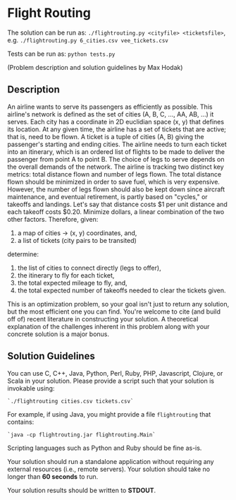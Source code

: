 # Flight Routing

The solution can be run as:
`./flightrouting.py <cityfile> <ticketsfile>`,
e.g.
`./flightrouting.py 6_cities.csv vee_tickets.csv`

Tests can be run as:
`python tests.py`

(Problem description and solution guidelines by Max Hodak)

## Description

An airline wants to serve its passengers as efficiently as possible. This airline's network is defined as the set of cities (A, B, C, ..., AA, AB, ...) it serves. Each city has a coordinate in 2D euclidian space (x, y) that defines its location. At any given time, the airline has a set of tickets that are active; that is, need to be flown. A ticket is a tuple of cities (A, B) giving the passenger's starting and ending cities. The airline needs to turn each ticket into an itinerary, which is an ordered list of flights to be made to deliver the passenger from point A to point B. The choice of legs to serve depends on the overall demands of the network. The airline is tracking two distinct key metrics: total distance flown and number of legs flown. The total distance flown should be minimized in order to save fuel, which is very expensive. However, the number of legs flown should also be kept down since aircraft maintenance, and eventual retirement, is partly based on "cycles," or takeoffs and landings. Let's say that distance costs $1 per unit distance and each takeoff costs $0.20.  Minimize dollars, a linear combination of the two other factors. Therefore, given:

1. a map of cities -> (x, y) coordinates, and,
2. a list of tickets (city pairs to be transited)

determine:

1. the list of cities to connect directly (legs to offer),
2. the itinerary to fly for each ticket,
3. the total expected mileage to fly, and,
4. the total expected number of takeoffs needed to clear the tickets given.

This is an optimization problem, so your goal isn't just to return any solution, but the most efficient one you can find. You're welcome to cite (and build off of) recent literature in constructing your solution. A theoretical explanation of the challenges inherent in this problem along with your concrete solution is a major bonus.

## Solution Guidelines

You can use C, C++, Java, Python, Perl, Ruby, PHP, Javascript, Clojure, or Scala in your solution.  Please provide a script such that your solution is invokable using:

    `./flightrouting cities.csv tickets.csv`

For example, if using Java, you might provide a file `flightrouting` that contains:

    `java -cp flightrouting.jar flightrouting.Main`

Scripting languages such as Python and Ruby should be fine as-is.

Your solution should run a standalone application without requiring any external resources (i.e., remote servers).  Your solution should take no longer than **60 seconds** to run.

Your solution results should be written to **STDOUT**.